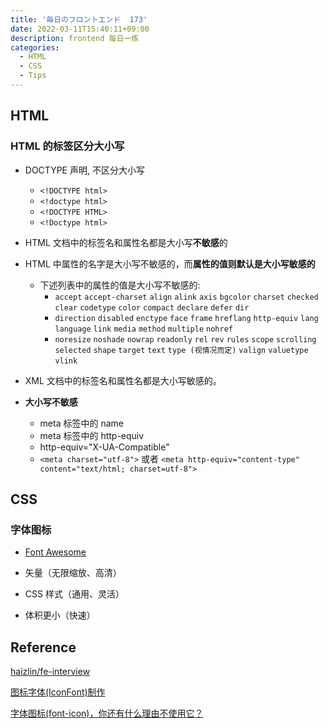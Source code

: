 ```yaml
---
title: '毎日のフロントエンド  173'
date: 2022-03-11T15:40:11+09:00
description: frontend 每日一练
categories:
  - HTML
  - CSS
  - Tips
---
```


## HTML

### HTML 的标签区分大小写

- DOCTYPE 声明, 不区分大小写
  - `<!DOCTYPE html>`
  - `<!doctype html>`
  - `<!DOCTYPE HTML>`
  - `<!Doctype html>`
- HTML 文档中的标签名和属性名都是大小写**不敏感**的
- HTML 中属性的名字是大小写不敏感的，而**属性的值则默认是大小写敏感的**
  - 下述列表中的属性的值是大小写不敏感的:
    - `accept` `accept-charset` `align` `alink` `axis` `bgcolor` `charset` `checked` `clear` `codetype` `color` `compact` `declare` `defer` `dir`
    - `direction` `disabled` `enctype` `face` `frame` `hreflang` `http-equiv` `lang` `language` `link` `media` `method` `multiple` `nohref`
    - `noresize` `noshade` `nowrap` `readonly` `rel` `rev` `rules` `scope` `scrolling` `selected` `shape` `target` `text` `type (视情况而定)` `valign` `valuetype` `vlink`
- XML 文档中的标签名和属性名都是大小写敏感的。

- **大小写不敏感**
  - meta 标签中的 name
  - meta 标签中的 http-equiv
  - http-equiv="X-UA-Compatible"
  - `<meta charset="utf-8">` 或者 `<meta http-equiv="content-type" content="text/html; charset=utf-8">`

## CSS

### 字体图标

- [Font Awesome](https://fontawesome.com/)

- 矢量（无限缩放、高清）
- CSS 样式（通用、灵活）
- 体积更小（快速）

## Reference

[haizlin/fe-interview](https://github.com/haizlin/fe-interview/blob/master/category/history.md)

[图标字体(IconFont)制作](https://segmentfault.com/a/1190000005614532)

[字体图标(font-icon)，你还有什么理由不使用它？](https://segmentfault.com/a/1190000006944194)
